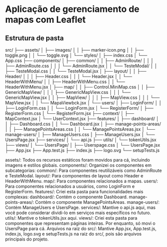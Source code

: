 
# Aplicação de gerenciamento de mapas com Leaflet

## Estrutura de pasta

src/
├── assets/
│   ├── images/
│   │   ├── marker-icon.png
│   │   ├── toggle.png
│   │   └── toggle.svg
│   └── styles/
│       ├── index.css
│       └── App.css
├── components/
│   ├── common/
│   │   ├── AdminRoute/
│   │   │   ├── AdminRoute.css
│   │   │   └── AdminRoute.jsx
│   │   └── TesteModal/
│   │       ├── TesteModal.css
│   │       └── TesteModal.jsx
│   ├── layout/
│   │   ├── Header/
│   │   │   ├── Header.css
│   │   │   └── Header.jsx
│   │   └── HeaderWithMenu/
│   │       ├── HeaderWithMenu.css
│   │       └── HeaderWithMenu.jsx
│   ├── map/
│   │   ├── Control.MiniMap.css
│   │   ├── GenericMapView/
│   │   │   ├── GenericMapView.css
│   │   │   └── GenericMapView.jsx
│   │   ├── MapView/
│   │   │   ├── MapView.css
│   │   │   └── MapView.jsx
│   │   └── MapaViewbck.jsx
│   └── users/
│       ├── LoginForm/
│       │   ├── LoginForm.css
│       │   └── LoginForm.jsx
│       └── RegisterForm/
│           ├── RegisterForm.css
│           └── RegisterForm.jsx
├── context/
│   ├── MapContext.jsx
│   └── UserContext.jsx
├── features/
│   ├── dashboard/
│   │   ├── Dashboard.css
│   │   └── Dashboard.jsx
│   ├── manage-points-areas/
│   │   ├── ManagePointsAreas.css
│   │   └── ManagePointsAreas.jsx
│   └── manage-users/
│       ├── ManageUsers.css
│       ├── ManageUsers.jsx
│       └── UsersPage.jsx
├── services/
│   └── api.js
├── utils/
│   └── tokenUtils.jsx
├── views/
│   └── UsersPage/
│       ├── Userspage.css
│       └── UsersPage.jsx
├── App.jsx
├── App.test.js
├── index.js
├── logo.svg
└── setupTests.js


assets/: Todos os recursos estáticos foram movidos para cá, incluindo imagens e estilos globais.
components/: Organizei os componentes em subcategorias:
common/: Para componentes reutilizáveis como AdminRoute e TesteModal.
layout/: Para componentes de layout como Header e HeaderWithMenu.
map/: Para componentes relacionados a mapas.
users/: Para componentes relacionados a usuários, como LoginForm e RegisterForm.
features/: Criei esta pasta para funcionalidades mais complexas:
dashboard/: Contém o componente Dashboard.
manage-points-areas/: Contém o componente ManagePointsAreas.
manage-users/: Contém ManageUsers e UsersPage.
services/: Mantive o api.js aqui, mas você pode considerar dividi-lo em serviços mais específicos no futuro.
utils/: Mantive o tokenUtils.jsx aqui.
views/: Criei esta pasta para componentes que representam páginas inteiras. Por enquanto, só movi o UsersPage para cá.
Arquivos na raiz do src/:
Mantive App.jsx, App.test.js, index.js, logo.svg e setupTests.js na raiz do src/, pois são arquivos principais do projeto.